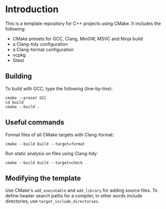 # Introduction
This is a template repository for C++ projects using CMake. It includes the following:
* CMake presets for GCC, Clang, MinGW, MSVC and Ninja build
* a Clang-tidy configuration
* a Clang-format configuration
* vcpkg
* Gtest

## Building
To build with GCC, type the following (line-by-line):

    cmake --preset GCC
    cd build
    cmake --build .

## Useful commands
Format files of all CMake targets with Clang-format:

    cmake --build build --target=format

Run static analysis on files using Clang-tidy:

    cmake --build build --target=check

## Modifying the template
Use CMake's `add_executable` and `add_library` for adding source files. To define header search paths for a compiler, in other words include directories, use `target_include_directories`. 